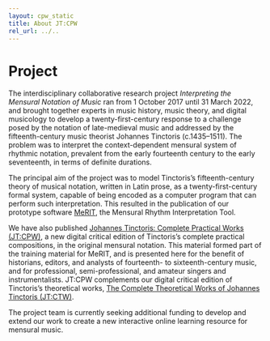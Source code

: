 ```yaml
---
layout: cpw_static
title: About JT:CPW
rel_url: ../..
---
```


# Project

The interdisciplinary collaborative research project _Interpreting the Mensural Notation of Music_ ran from 1 October 2017 until 31 March 2022, and brought together experts in music history, music theory, and digital musicology to develop a twenty-first-century response to a challenge posed by the notation of late-medieval music and addressed by the fifteenth-century music theorist Johannes Tinctoris (c.1435–1511). The problem was to interpret the context-dependent mensural system of rhythmic notation, prevalent from the early fourteenth century to the early seventeenth, in terms of definite durations.

The principal aim of the project was to model Tinctoris’s fifteenth-century theory of musical notation, written in Latin prose, as a twenty-first-century formal system, capable of being encoded as a computer program that can perform such interpretation. This resulted in the publication of our prototype software [MeRIT](https://interpreter.earlymusictheory.org/), the Mensural Rhythm Interpretation Tool.

We have also published [Johannes Tinctoris: Complete Practical Works (JT:CPW)](https://earlymusictheory.org/Tinctoris/Music/), a new digital critical edition of Tinctoris’s complete practical compositions, in the original mensural notation. This material formed part of the training material for MeRIT, and is presented here for the benefit of historians, editors, and analysts of fourteenth- to sixteenth-century music, and for professional, semi-professional, and amateur singers and instrumentalists. JT:CPW complements our digital critical edition of Tinctoris’s theoretical works, [The Complete Theoretical Works of Johannes Tinctoris (JT:CTW)](https://earlymusictheory.org/Tinctoris/texts/).

The project team is currently seeking additional funding to develop and extend our work to create a
new interactive online learning resource for mensural music.

